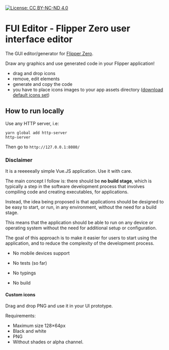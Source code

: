 [![License: CC BY-NC-ND 4.0](https://licensebuttons.net/l/by-nc-nd/4.0/80x15.png)](https://creativecommons.org/licenses/by-nc-nd/4.0/)

# FUI Editor - Flipper Zero user interface editor

The GUI editor/generator for [Flipper Zero](https://flipperzero.one/).

Draw any graphics and use generated code in your Flipper application!

* drag and drop icons
* remove, edit elements
* generate and copy the code
* you have to place icons images to your app assets directory ([download default icons set](assets.zip))

## How to run locally

Use any HTTP server, i.e:

```
yarn global add http-server
http-server
```

Then go to `http://127.0.0.1:8080/`

### Disclaimer

It is a reeeeeally simple Vue.JS application. Use it with care. 

The main concept I follow is: there should be **no build stage**, which is typically a step in the software development process that involves compiling code and creating executables, for applications.

Instead, the idea being proposed is that applications should be designed to be easy to start, or run, in any environment, without the need for a build stage.

This means that the application should be able to run on any device or operating system without the need for additional setup or configuration.

The goal of this approach is to make it easier for users to start using the application, and to reduce the complexity of the development process.

- No mobile devices support

- No tests (so far)

- No typings

- No build

#### Custom icons

Drag and drop PNG and use it in your UI prototype.

Requirements:
* Maximum size 128×64px
* Black and white
* PNG
* Without shades or alpha channel.
